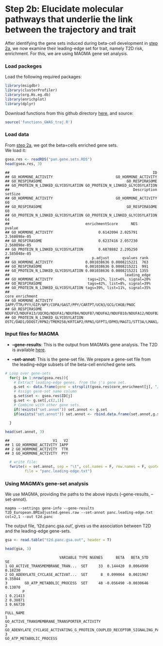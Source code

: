 Step 2b: Elucidate molecular pathways that underlie the link between the
trajectory and trait
================

After identifying the gene sets induced during beta-cell development in
[step
2a](https://github.com/ElkonLab/scGWAS/blob/master/vignettes/2a.md), we
now examine their leading-edge set for trait, namely T2D risk,
enrichment. For this, we are using MAGMA gene set analysis.

### Load packeges

Load the following required packages:

``` r
library(msigdbr)
library(clusterProfiler)
library(org.Hs.eg.db)
library(enrichplot)
library(dplyr)
```

Download functions from this github directory
[here](https://github.com/ElkonLab/scGWAS/blob/master/R/functions_scGWAS.R),
and source:

``` r
source('functions_GWAS_traj.R')
```

### Load data

From [step
2a](https://github.com/ElkonLab/scGWAS/blob/master/vignettes/2a.md), we
got the beta=cells enriched gene sets.  
We load it:

``` r
gsea.res <- readRDS("pan.gene.sets.RDS")
head(gsea.res, 3)
```

    ##                                                                  ID
    ## GO_HORMONE_ACTIVITY                             GO_HORMONE_ACTIVITY
    ## GO_RESPIRASOME                                       GO_RESPIRASOME
    ## GO_PROTEIN_N_LINKED_GLYCOSYLATION GO_PROTEIN_N_LINKED_GLYCOSYLATION
    ##                                                         Description setSize
    ## GO_HORMONE_ACTIVITY                             GO_HORMONE_ACTIVITY      60
    ## GO_RESPIRASOME                                       GO_RESPIRASOME      60
    ## GO_PROTEIN_N_LINKED_GLYCOSYLATION GO_PROTEIN_N_LINKED_GLYCOSYLATION      64
    ##                                   enrichmentScore      NES       pvalue
    ## GO_HORMONE_ACTIVITY                     0.6142094 2.025791 2.560098e-05
    ## GO_RESPIRASOME                          0.6237416 2.057230 2.560098e-05
    ## GO_PROTEIN_N_LINKED_GLYCOSYLATION       0.6878882 2.295250 2.585048e-05
    ##                                      p.adjust      qvalues rank
    ## GO_HORMONE_ACTIVITY               0.001038636 0.0008215221  763
    ## GO_RESPIRASOME                    0.001038636 0.0008215221  991
    ## GO_PROTEIN_N_LINKED_GLYCOSYLATION 0.001038636 0.0008215221 1355
    ##                                                     leading_edge
    ## GO_HORMONE_ACTIVITY                tags=22%, list=6%, signal=20%
    ## GO_RESPIRASOME                     tags=42%, list=8%, signal=39%
    ## GO_PROTEIN_N_LINKED_GLYCOSYLATION tags=39%, list=11%, signal=35%
    ##                                                                                                                                                                                                   core_enrichment
    ## GO_HORMONE_ACTIVITY                                                                                                                                  IAPP/TTR/PYY/GIP/NPY/COPA/GAST/PPY/CARTPT/UCN3/GCG/CHGB/PNOC
    ## GO_RESPIRASOME                    NDUFV3/NDUFA13/UQCRQ/NDUFA1/NDUFB4/NDUFB7/NDUFA2/NDUFB10/NDUFA12/NDUFB2/NDUFC1/NDUFS5/NDUFA6/NDUFA3/COX6B1/UQCRB/COX7A1/NDUFB3/NDUFS6/NDUFA8/NDUFS8/NDUFS3/NDUFB6/COX7A2/NDUFS7
    ## GO_PROTEIN_N_LINKED_GLYCOSYLATION                            OSTC/DAD1/DDOST/RPN2/TMEM258/KRTCAP2/RPN1/GFPT1/DPM3/MAGT1/STT3A/LMAN1/DERL3/OST4/UGGT1/TUSC3/DPM2/FUT8/PGM3/ALG12/MOGS/STT3B/ST6GAL1/GORASP1/DPAGT1

### Input files for MAGMA

-   **–gene-results**: This is the output from MAGMA’s gene analysis.
    The T2D is available
    [here](https://github.com/ElkonLab/scGWAS/blob/master/data/magma_outputs/T2D_European.BMIadjusted.genes.raw).

-   **–set-annot**: This is the gene-set file. We prepare a gene-set
    file from the leading-edge subsets of the beta-cell enriched gene
    sets.

``` r
# Loop over gene-sets
  for(j in 1:nrow(gsea.res)){
    # Extract leading-edge genes, from the j's gene set.
    g.set <- data.frame(gene = strsplit(gsea.res$core_enrichment[j], "/")[[1]])
    # Assign gene-set name column
    g.set$set <- gsea.res$ID[j]
    g.set <- g.set[,c(2,1)]
    # Combine with other gene sets.
    if(!exists("set.annot")) set.annot <- g.set
    if(exists("set.annot")) set.annot <- rbind.data.frame(set.annot,g.set)
    
  } 
```

``` r
head(set.annot, 3)
```

    ##                    V1   V2
    ## 1 GO_HORMONE_ACTIVITY IAPP
    ## 2 GO_HORMONE_ACTIVITY  TTR
    ## 3 GO_HORMONE_ACTIVITY  PYY

``` r
  # write file:
  fwrite(x = set.annot, sep = "\t", col.names = F, row.names = F, quote = F, 
         file = "panc.leading-edge.txt")
```

### Using MAGMA’s gene-set analysis

We use MAGMA, providing the paths to the above inputs (–gene-results,
–set-annot).

    magma --settings gene-info --gene-results T2D_European.BMIadjusted.genes.raw --set-annot panc.leading-edge.txt col=2,1 --out t2d.panc

The output file, ‘t2d.panc.gsa.out’, gives us the association between
T2D and the leading-edge gene-sets.

``` r
gsa <- read.table("t2d.panc.gsa.out", header = T)

head(gsa, 3)
```

                             VARIABLE TYPE NGENES      BETA   BETA_STD      SE
    1 GO_ACTIVE_TRANSMEMBRANE_TRAN...  SET     33  0.144420  0.0064990 0.18230
    2 GO_ADENYLATE_CYCLASE_ACTIVAT...  SET      8  0.099064  0.0021967 0.35044
    3        GO_ATP_METABOLIC_PROCESS  SET     48 -0.056490 -0.0030646 0.13070
            P
    1 0.21413
    2 0.38871
    3 0.66720
                                                                         FULL_NAME
    1                                 GO_ACTIVE_TRANSMEMBRANE_TRANSPORTER_ACTIVITY
    2 GO_ADENYLATE_CYCLASE_ACTIVATING_G_PROTEIN_COUPLED_RECEPTOR_SIGNALING_PATHWAY
    3                                                     GO_ATP_METABOLIC_PROCESS
